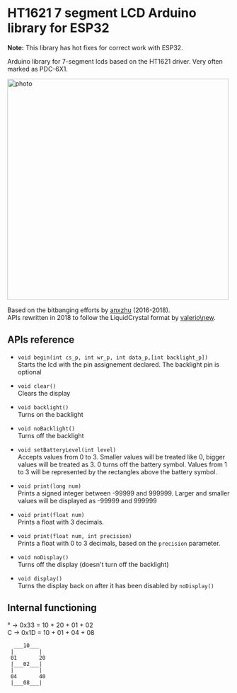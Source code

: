 # HT1621 7 segment LCD Arduino library for ESP32

**Note:** This library has hot fixes for correct work with ESP32.

Arduino library for 7-segment lcds based on the HT1621 driver. Very often marked as PDC-6X1.

<img src="extras/photo.jpg" alt="photo" width="500">

Based on the bitbanging efforts by [anxzhu](https://github.com/anxzhu) (2016-2018).  
APIs rewritten in 2018 to follow the LiquidCrystal format by [valerio\new](https://github.com/5N44P).

## APIs reference

* `void begin(int cs_p, int wr_p, int data_p,[int backlight_p])`  
Starts the lcd with the pin assignement declared. The backlight pin is optional

* `void clear()`  
Clears the display

* `void backlight()`  
Turns on the backlight 

* `void noBacklight()`  
Turns off the backlight

* `void setBatteryLevel(int level)`  
Accepts values from 0 to 3. Smaller values will be treated like 0, bigger values will be treated as 3. 0 turns off the battery symbol. Values from 1 to 3 will be represented by the rectangles above the battery symbol. 

* `void print(long num)`  
Prints a signed integer between -99999 and 999999. Larger and smaller values will be displayed as -99999 and 999999

* `void print(float num)`  
Prints a float with 3 decimals. 

* `void print(float num, int precision)`  
Prints a float with 0 to 3 decimals, based on the `precision` parameter. 

* `void noDisplay()`  
Turns off the display (doesn't turn off the backlight) 

* `void display()`  
Turns the display back on after it has been disabled by `noDisplay()`


## Internal functioning

° -> 0x33 = 10 + 20 + 01 + 02  
C -> 0x1D = 10 + 01 + 04 + 08

```
  ___10___
 |        |
 01       20
 |___02___|
 |        |
 04       40
 |___08___|

```

